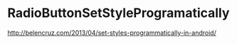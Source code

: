 # RadioButtonSetStyleProgramatically
 http://belencruz.com/2013/04/set-styles-programmatically-in-android/
